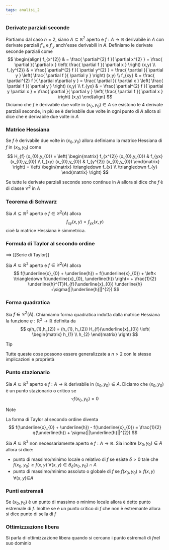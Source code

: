 ```yaml
---
tags: analisi_2
---
```

### Derivate parziali seconde

Partiamo dal caso $n=2$, siano $A\subseteq \mathbb{R}^{2}$ aperto e $f: A\to \mathbb{R}$ derivabile in $A$ con derivate parziali $f'_{x}$ e $f'_{y}$ anch'esse derivabili in $A$.
Definiamo le derivate seconde parziali come
$$
\begin{align}
f_{x^{2}}  & = \frac{ \partial^{2} f }{ \partial x^{2} } = \frac{ \partial  }{ \partial x } \left( \frac{ \partial f }{ \partial x } \right) (x,y) \\
f_{y^{2}}  & = \frac{ \partial^{2} f }{ \partial y^{2} } = \frac{ \partial  }{ \partial y } \left( \frac{ \partial f }{ \partial y } \right) (x,y) \\
f_{xy}  & = \frac{ \partial^{2} f }{ \partial x\partial y } = \frac{ \partial  }{ \partial x } \left( \frac{ \partial f }{ \partial y } \right) (x,y) \\
f_{yx}  & = \frac{ \partial^{2} f }{ \partial y \partial x } = \frac{ \partial  }{ \partial y } \left( \frac{ \partial f }{ \partial x } \right) (x,y) 
\end{align}
$$
Diciamo che $f$ è derivabile due volte in $(x_{0},y_{0})\in A$ se esistono le $4$ derivate parziali seconde, in più se è derivabile due volte in ogni punto di $A$ allora si dice che è derivabile due volte in $A$

### Matrice Hessiana

Se $f$ è derivabile due volte in $(x_{0},y_{0})$ allora definiamo la matrice Hessiana di $f$ in $(x_{0},y_{0})$ come
$$
H_{f} (x_{0},y_{0}) = \left( \begin{matrix}
f_{x^{2}} (x_{0},y_{0}) & f_{yx} (x_{0},y_{0})  \\
f_{xy} (x_{0},y_{0})   &  f_{y^{2}} (x_{0},y_{0}) 
\end{matrix} \right)  = \left( \begin{matrix}
\triangledown f_{x} \\
\triangledown f_{y}
\end{matrix} \right) 
$$

Se tutte le derivate parziali seconde sono continue in $A$ allora si dice che $f$ è di classe $\mathcal C^{2}$ in $A$

### Teorema di Schwarz

Sia $A\subseteq \mathbb{R}^{2}$ aperto e $f\in\mathcal C^{2}(A)$ allora
$$
f_{xy}(x,y) = f_{yx} (x,y)
$$
cioè la matrice Hessiana è simmetrica.

### Formula di Taylor al secondo ordine

==> [[Serie di Taylor]]

Sia $A\subseteq \mathbb{R}^{2}$ aperto e $f\in\mathcal C^{2}(A)$ allora
$$
f(\underline{x}_{0} + \underline{h}) = f(\underline{x}_{0}) + \left< \triangledown f(\underline{x}_{0}, \underline{h}) \right> + \frac{1}{2} \underline{h}^{T}H_{f}(\underline{x}_{0}) \underline{h} +\sigma(||\underline{h}||^{2})
$$
### Forma quadratica

Sia $f\in \mathcal C^{2}(A)$. Chiamiamo forma quadratica indotta dalla matrice Hessiana la funzione $q:\mathbb{R}^{2}\to \mathbb{R}$ definita da 
$$
q(h_{1},h_{2}) = (h_{1}, h_{2}) H_{f}(\underline{x}_{0}) \left( \begin{matrix}
h_{1} \\
h_{2}
\end{matrix} \right) 
$$

>[!tip]
>Tutte queste cose possono essere generalizzate a $n>2$ con le stesse implicazioni e proprietà

### Punto stazionario

Sia $A\subseteq \mathbb{R}^{2}$ aperto e $f: A\to \mathbb{R}$ derivabile in $(x_{0},y_{0})\in A$. Diciamo che $(x_{0},y_{0})$ è un punto stazionario o critico se 
$$
\triangledown f(x_{0},y_{0}) = 0
$$

>[!note]
>La forma di Taylor al secondo ordine diventa
>$$
>f(\underline{x}_{0} + \underline{h}) - f(\underline{x}_{0}) = \frac{1}{2} q(\underline{h}) +  \sigma(||\underline{h}||^{2})
>$$

Sia $A\subseteq \mathbb{R}^{2}$ non necessariamente aperto e $f: A\to \mathbb{R}$. Sia inoltre $(x_{0},y_{0})\in A$ allora si dice:
- punto di massimo/minimo locale o relativo di $f$ se esiste $\delta>0$ tale che $f(x_{0},y_{0})\geq f(x,y)$ $\forall {(x,y)}\in   {}B_{\delta}(x_{0},y_{0})\cap A$
- punto di massimo/minimo assoluto o globale di $f$ se $f(x_{0},y_{0})\geq f(x,y)$ $\forall {(x,y)\in} A {}$

### Punti estremali

Se $(x_{0},y_{0})$ è un punto di massimo o minimo locale allora è detto punto estremale di $f$. Inoltre se è un punto critico di $f$ che non è estremante allora si dice punto di sella di $f$

### Ottimizzazione libera

Si parla di ottimizzazione libera quando si cercano i punto estremali di $f$nel suo dominio